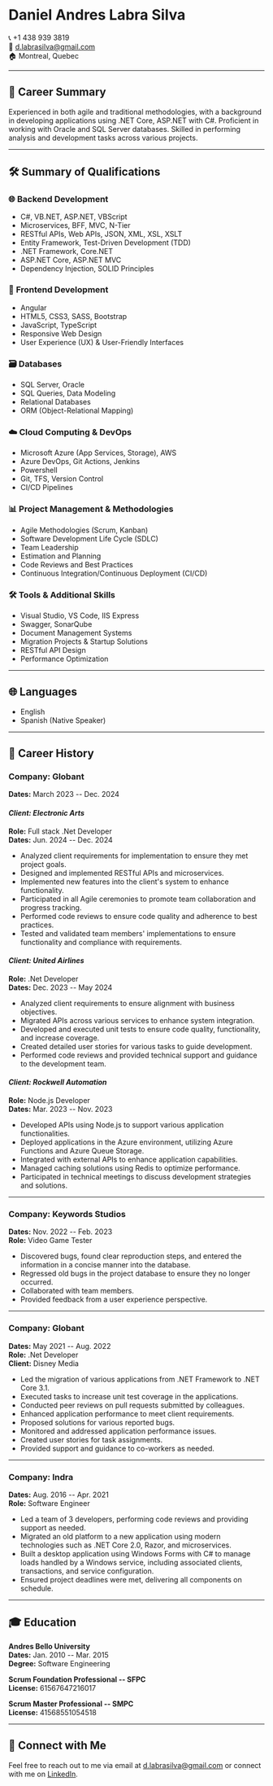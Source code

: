 # Daniel Andres Labra Silva

📞 +1 438 939 3819  
📧 d.labrasilva@gmail.com  
🏠 Montreal, Quebec

---

## 🚀 Career Summary

Experienced in both agile and traditional methodologies, with a background in developing applications using .NET Core, ASP.NET with C#. Proficient in working with Oracle and SQL Server databases. Skilled in performing analysis and development tasks across various projects.

---

## 🛠️ Summary of Qualifications

### 🌐 **Backend Development**

- C#, VB.NET, ASP.NET, VBScript
- Microservices, BFF, MVC, N-Tier
- RESTful APIs, Web APIs, JSON, XML, XSL, XSLT
- Entity Framework, Test-Driven Development (TDD)
- .NET Framework, Core.NET
- ASP.NET Core, ASP.NET MVC
- Dependency Injection, SOLID Principles

### 🎨 **Frontend Development**

- Angular
- HTML5, CSS3, SASS, Bootstrap
- JavaScript, TypeScript
- Responsive Web Design
- User Experience (UX) & User-Friendly Interfaces

### 🗃️ **Databases**

- SQL Server, Oracle
- SQL Queries, Data Modeling
- Relational Databases
- ORM (Object-Relational Mapping)

### ☁️ **Cloud Computing & DevOps**

- Microsoft Azure (App Services, Storage), AWS
- Azure DevOps, Git Actions, Jenkins
- Powershell
- Git, TFS, Version Control
- CI/CD Pipelines

### 📊 **Project Management & Methodologies**

- Agile Methodologies (Scrum, Kanban)
- Software Development Life Cycle (SDLC)
- Team Leadership
- Estimation and Planning
- Code Reviews and Best Practices
- Continuous Integration/Continuous Deployment (CI/CD)

### 🛠️ **Tools & Additional Skills**

- Visual Studio, VS Code, IIS Express
- Swagger, SonarQube
- Document Management Systems
- Migration Projects & Startup Solutions
- RESTful API Design
- Performance Optimization

---

## 🌐 Languages

- English
- Spanish (Native Speaker)

---

## 💼 Career History

### **Company: Globant**

**Dates:** March 2023 -- Dec. 2024

#### _Client: Electronic Arts_

**Role:** Full stack .Net Developer  
**Dates:** Jun. 2024 -- Dec. 2024

- Analyzed client requirements for implementation to ensure they met project goals.
- Designed and implemented RESTful APIs and microservices.
- Implemented new features into the client's system to enhance functionality.
- Participated in all Agile ceremonies to promote team collaboration and progress tracking.
- Performed code reviews to ensure code quality and adherence to best practices.
- Tested and validated team members' implementations to ensure functionality and compliance with requirements.

#### _Client: United Airlines_

**Role:** .Net Developer  
**Dates:** Dec. 2023 -- May 2024

- Analyzed client requirements to ensure alignment with business objectives.
- Migrated APIs across various services to enhance system integration.
- Developed and executed unit tests to ensure code quality, functionality, and increase coverage.
- Created detailed user stories for various tasks to guide development.
- Performed code reviews and provided technical support and guidance to the development team.

#### _Client: Rockwell Automation_

**Role:** Node.js Developer  
**Dates:** Mar. 2023 -- Nov. 2023

- Developed APIs using Node.js to support various application functionalities.
- Deployed applications in the Azure environment, utilizing Azure Functions and Azure Queue Storage.
- Integrated with external APIs to enhance application capabilities.
- Managed caching solutions using Redis to optimize performance.
- Participated in technical meetings to discuss development strategies and solutions.

---

### **Company: Keywords Studios**

**Dates:** Nov. 2022 -- Feb. 2023  
**Role:** Video Game Tester

- Discovered bugs, found clear reproduction steps, and entered the information in a concise manner into the database.
- Regressed old bugs in the project database to ensure they no longer occurred.
- Collaborated with team members.
- Provided feedback from a user experience perspective.

---

### **Company: Globant**

**Dates:** May 2021 -- Aug. 2022  
**Role:** .Net Developer  
**Client:** Disney Media

- Led the migration of various applications from .NET Framework to .NET Core 3.1.
- Executed tasks to increase unit test coverage in the applications.
- Conducted peer reviews on pull requests submitted by colleagues.
- Enhanced application performance to meet client requirements.
- Proposed solutions for various reported bugs.
- Monitored and addressed application performance issues.
- Created user stories for task assignments.
- Provided support and guidance to co-workers as needed.

---

### **Company: Indra**

**Dates:** Aug. 2016 -- Apr. 2021  
**Role:** Software Engineer

- Led a team of 3 developers, performing code reviews and providing support as needed.
- Migrated an old platform to a new application using modern technologies such as .NET Core 2.0, Razor, and microservices.
- Built a desktop application using Windows Forms with C# to manage loads handled by a Windows service, including associated clients, transactions, and service configuration.
- Ensured project deadlines were met, delivering all components on schedule.

---

## 🎓 Education

**Andres Bello University**  
**Dates:** Jan. 2010 -- Mar. 2015  
**Degree:** Software Engineering

**Scrum Foundation Professional -- SFPC**  
**License:** 61567647216017

**Scrum Master Professional -- SMPC**  
**License:** 41568551054518

---

## 🔗 Connect with Me

Feel free to reach out to me via email at [d.labrasilva@gmail.com](mailto:d.labrasilva@gmail.com) or connect with me on [LinkedIn](https://www.linkedin.com/in/daniellabrasilva/).
